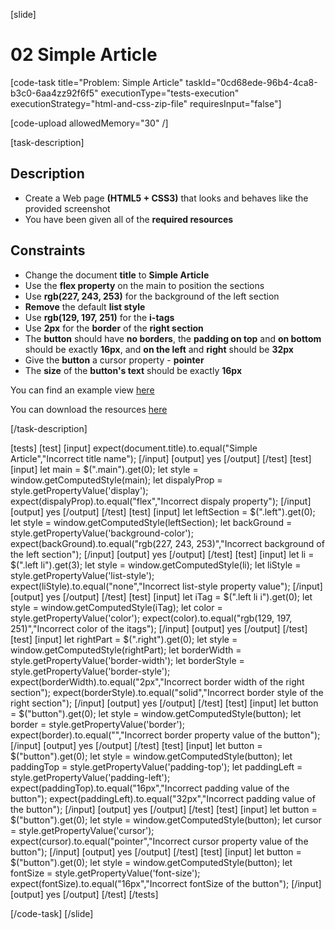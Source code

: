 
[slide]

# 02 Simple Article

[code-task title="Problem: Simple Article" taskId="0cd68ede-96b4-4ca8-b3c0-6aa4zz92f6f5" executionType="tests-execution" executionStrategy="html-and-css-zip-file" requiresInput="false"]

[code-upload allowedMemory="30" /]

[task-description]

## Description
* Create a Web page **(HTML5 + CSS3)** that looks and behaves like the provided screenshot
* You have been given all of the **required resources**

## Constraints
* Change the document **title** to **Simple Article**
* Use the **flex property** on the main to position the sections
* Use **rgb(227, 243, 253)** for the background of the left section 
* **Remove** the default **list style**
* Use **rgb(129, 197, 251)** for the **i-tags**
* Use **2px** for the **border** of the **right section**
* The **button** should have **no borders**, the **padding on top** and **on bottom** should be exactly **16px**, and **on the left** and **right** should be **32px**
* Give the **button** a cursor property - **pointer**
* The **size** of the **button's text** should be exactly **16px**

You can find an example view [here](https://i.imgur.com/jJ84BM9.png)

You can download the resources [here](https://mega.nz/file/mR5D2Ayb#-hV_GOaBo1V9YUD9Ryd7fftKq4-cMrAQV5HYmuWgXBA)

[/task-description]

[tests]
[test]
[input]
expect(document.title).to.equal("Simple Article","Incorrect title name");
[/input]
[output]
yes
[/output]
[/test]
[test]
[input]
let main = $(".main").get(0);
let style = window.getComputedStyle(main);
let dispalyProp = style.getPropertyValue('display');
expect(dispalyProp).to.equal("flex","Incorrect dispaly property");
[/input]
[output]
yes
[/output]
[/test]
[test]
[input]
let leftSection = $(".left").get(0);
let style = window.getComputedStyle(leftSection);
let backGround = style.getPropertyValue('background-color');
expect(backGround).to.equal("rgb(227, 243, 253)","Incorrect background of the left section");
[/input]
[output]
yes
[/output]
[/test]
[test]
[input]
let li = $(".left li").get(3);
let style = window.getComputedStyle(li);
let liStyle = style.getPropertyValue('list-style');
expect(liStyle).to.equal("none","Incorrect list-style property value");
[/input]
[output]
yes
[/output]
[/test]
[test]
[input]
let iTag = $(".left li i").get(0);
let style = window.getComputedStyle(iTag);
let color = style.getPropertyValue('color');
expect(color).to.equal("rgb(129, 197, 251)","Incorrect color of the itags");
[/input]
[output]
yes
[/output]
[/test]
[test]
[input]
let rightPart = $(".right").get(0);
let style = window.getComputedStyle(rightPart);
let borderWidth = style.getPropertyValue('border-width');
let borderStyle = style.getPropertyValue('border-style');
expect(borderWidth).to.equal("2px","Incorrect border width of the right section");
expect(borderStyle).to.equal("solid","Incorrect border style of the right section");
[/input]
[output]
yes
[/output]
[/test]
[test]
[input]
let button = $("button").get(0);
let style = window.getComputedStyle(button);
let border = style.getPropertyValue('border');
expect(border).to.equal("","Incorrect border property value of the button");
[/input]
[output]
yes
[/output]
[/test]
[test]
[input]
let button = $("button").get(0);
let style = window.getComputedStyle(button);
let paddingTop = style.getPropertyValue('padding-top');
let paddingLeft = style.getPropertyValue('padding-left');
expect(paddingTop).to.equal("16px","Incorrect padding value of the button");
expect(paddingLeft).to.equal("32px","Incorrect padding value of the button");
[/input]
[output]
yes
[/output]
[/test]
[test]
[input]
let button = $("button").get(0);
let style = window.getComputedStyle(button);
let cursor = style.getPropertyValue('cursor');
expect(cursor).to.equal("pointer","Incorrect cursor property value of the button");
[/input]
[output]
yes
[/output]
[/test]
[test]
[input]
let button = $("button").get(0);
let style = window.getComputedStyle(button);
let fontSize = style.getPropertyValue('font-size');
expect(fontSize).to.equal("16px","Incorrect fontSize of the button");
[/input]
[output]
yes
[/output]
[/test]
[/tests]

[/code-task]
[/slide]
